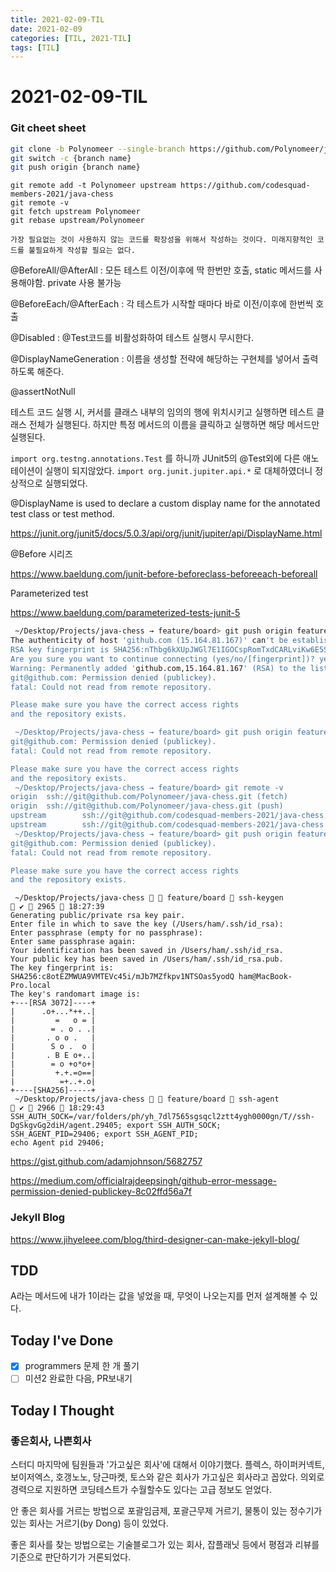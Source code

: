 ```yaml
---
title: 2021-02-09-TIL
date: 2021-02-09
categories: [TIL, 2021-TIL]
tags: [TIL]
---
```


# 2021-02-09-TIL

### Git cheet sheet

```sh
git clone -b Polynomeer --single-branch https://github.com/Polynomeer/java-chess
git switch -c {branch name}
git push origin {branch name}
```

```shell
git remote add -t Polynomeer upstream https://github.com/codesquad-members-2021/java-chess
git remote -v
git fetch upstream Polynomeer
git rebase upstream/Polynomeer
```

```tip
가장 필요없는 것이 사용하지 않는 코드를 확장성을 위해서 작성하는 것이다. 미래지향적인 코드를 불필요하게 작성할 필요는 없다.
```

@BeforeAll/@AfterAll : 모든 테스트 이전/이후에 딱 한번만 호출, static 메서드를 사용해야함. private 사용 불가능

@BeforeEach/@AfterEach : 각 테스트가 시작할 때마다 바로 이전/이후에 한번씩 호출

@Disabled : @Test코드를 비활성화하여 테스트 실행시 무시한다.

@DisplayNameGeneration : 이름을 생성할 전략에 해당하는 구현체를 넣어서 출력하도록 해준다.

@assertNotNull

테스트 코드 실행 시, 커서를 클래스 내부의 임의의 행에 위치시키고 실행하면 테스트 클래스 전체가 실행된다. 하지만 특정 메서드의 이름을 클릭하고 실행하면 해당 메서드만 실행된다. 

`import org.testng.annotations.Test` 를 하니까 JUnit5의 @Test외에 다른 애노테이션이 실행이 되지않았다. `import org.junit.jupiter.api.*` 로 대체하였더니 정상적으로 실행되었다.

@DisplayName is used to declare a custom display name for the annotated test class or test method.

https://junit.org/junit5/docs/5.0.3/api/org/junit/jupiter/api/DisplayName.html

@Before 시리즈

https://www.baeldung.com/junit-before-beforeclass-beforeeach-beforeall

Parameterized test

https://www.baeldung.com/parameterized-tests-junit-5

```sh
 ~/Desktop/Projects/java-chess → feature/board> git push origin feature/board                          
The authenticity of host 'github.com (15.164.81.167)' can't be established.
RSA key fingerprint is SHA256:nThbg6kXUpJWGl7E1IGOCspRomTxdCARLviKw6E5SY8.
Are you sure you want to continue connecting (yes/no/[fingerprint])? yes
Warning: Permanently added 'github.com,15.164.81.167' (RSA) to the list of known hosts.
git@github.com: Permission denied (publickey).
fatal: Could not read from remote repository.

Please make sure you have the correct access rights
and the repository exists.

 ~/Desktop/Projects/java-chess → feature/board> git push origin feature/board                   
git@github.com: Permission denied (publickey).
fatal: Could not read from remote repository.

Please make sure you have the correct access rights
and the repository exists.
 ~/Desktop/Projects/java-chess → feature/board> git remote -v                                      
origin  ssh://git@github.com/Polynomeer/java-chess.git (fetch)
origin  ssh://git@github.com/Polynomeer/java-chess.git (push)
upstream        ssh://git@github.com/codesquad-members-2021/java-chess.git (fetch)
upstream        ssh://git@github.com/codesquad-members-2021/java-chess.git (push)
 ~/Desktop/Projects/java-chess → feature/board> git push origin feature/board                          
git@github.com: Permission denied (publickey).
fatal: Could not read from remote repository.

Please make sure you have the correct access rights
and the repository exists.

```

```
 ~/Desktop/Projects/java-chess   feature/board  ssh-keygen                                              ✔  2965  18:27:39
Generating public/private rsa key pair.
Enter file in which to save the key (/Users/ham/.ssh/id_rsa): 
Enter passphrase (empty for no passphrase): 
Enter same passphrase again: 
Your identification has been saved in /Users/ham/.ssh/id_rsa.
Your public key has been saved in /Users/ham/.ssh/id_rsa.pub.
The key fingerprint is:
SHA256:c8otEZMWUA9VMTEVc45i/mJb7MZfkpv1NTSOas5yodQ ham@MacBook-Pro.local
The key's randomart image is:
+---[RSA 3072]----+
|      .o+...*++..|
|         =   o = |
|        = . o . .|
|       . o o .   |
|        S o .  o |
|       . B E o+..|
|        = o +o*o+|
|         +.+.=o==|
|          =+..+.o|
+----[SHA256]-----+
 ~/Desktop/Projects/java-chess   feature/board  ssh-agent                                               ✔  2966  18:29:43
SSH_AUTH_SOCK=/var/folders/ph/yh_7dl7565sgsqcl2ztt4ygh0000gn/T//ssh-DgSkgvGg2diH/agent.29405; export SSH_AUTH_SOCK;
SSH_AGENT_PID=29406; export SSH_AGENT_PID;
echo Agent pid 29406;

```

https://gist.github.com/adamjohnson/5682757

https://medium.com/officialrajdeepsingh/github-error-message-permission-denied-publickey-8c02ffd56a7f

### Jekyll Blog

https://www.jihyeleee.com/blog/third-designer-can-make-jekyll-blog/

## TDD

A라는 메서드에 내가 1이라는 값을 넣었을 때, 무엇이 나오는지를 먼저 설계해볼 수 있다.

##  Today I've Done

- [x] programmers 문제 한 개 풀기
- [ ] 미션2 완료한 다음, PR보내기

## Today I Thought

### 좋은회사, 나쁜회사

스터디 마지막에 팀원들과 '가고싶은 회사'에 대해서 이야기했다. 플렉스, 하이퍼커넥트, 보이저엑스, 호갱노노, 당근마켓, 토스와 같은 회사가 가고싶은 회사라고 꼽았다. 의외로 경력으로 지원하면 코딩테스트가 수월할수도 있다는 고급 정보도 얻었다.

안 좋은 회사를 거르는 방법으로 포괄임금제, 포괄근무제 거르기, 물통이 있는 정수기가 있는 회사는 거르기(by Dong) 등이 있었다.

좋은 회사를 찾는 방법으로는 기술블로그가 있는 회사, 잡플래닛 등에서 평점과 리뷰를 기준으로 판단하기가 거론되었다.

